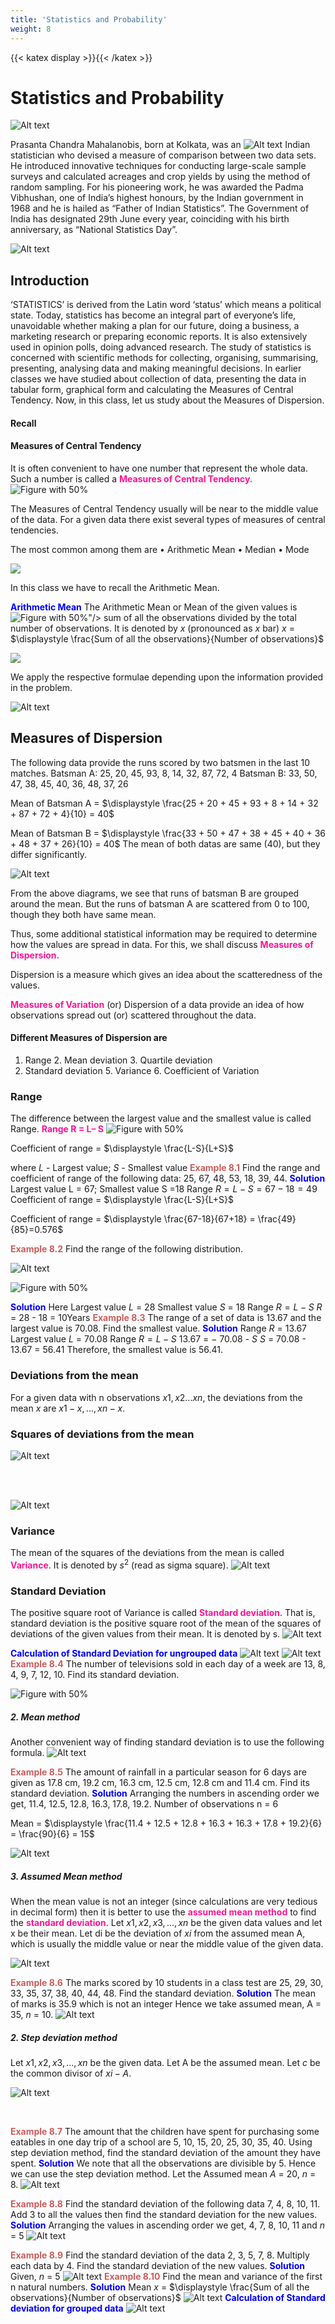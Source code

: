 ```yaml
---
title: 'Statistics and Probability'
weight: 8
---
```

{{< katex display >}}{{< /katex >}}

# Statistics and Probability

![Alt text](image-1.png)

Prasanta Chandra Mahalanobis, born at Kolkata, was an ![Alt text](image1.png)
Indian statistician who devised a measure of comparison between two data sets. He introduced innovative techniques for conducting large-scale sample surveys and calculated acreages and crop yields by using the method of random sampling. For his pioneering work, he was awarded the Padma Vibhushan, one of India’s highest honours, by the Indian government in 1968 and he is hailed as “Father of Indian Statistics”. The Government of India has designated 29th June every year, coinciding with his birth anniversary, as “National Statistics Day”.


![Alt text](image-2.png)

## Introduction
‘STATISTICS’ is derived from the Latin word ‘status’ which means a political state. 
Today, statistics has become an integral part of everyone’s life, unavoidable whether making a plan for our future, doing a business, a marketing research or preparing economic 
reports. It is also extensively used in opinion polls, doing advanced research. The study of statistics is concerned with scientific methods for collecting, organising, summarising, 
presenting, analysing data and making meaningful decisions. In earlier classes we have studied about collection of data, presenting the data in tabular form, graphical form and calculating the Measures of Central Tendency. Now, in this class, let us study about the Measures of Dispersion.



#### Recall
#### Measures of Central Tendency

It is often convenient to have one number that represent the whole data. Such a number is called a **<span style="color:deeppink">Measures of Central Tendency.</span>**
![Figure with 50%](image-3.png "w-50 float-right")
<p>The Measures of Central Tendency usually will be 
near to the middle value of the data. For a given data there 
exist several types of measures of central tendencies.
<p>The most common among them are
• Arithmetic Mean • Median • Mode</p>

![](image27.png)

In this class we have to recall the Arithmetic Mean.

**<span style="color:blue">Arithmetic Mean</span>**
The Arithmetic Mean or Mean of the given values is ![Figure with 50%](image-4.png "float-right")"/> sum of all the observations divided by the total number of observations. It is denoted by $x$ (pronounced as $x$ bar)
$x$ = $\displaystyle \frac{Sum of all the observations}{Number of observations}$

![](image26.png)

We apply the respective formulae depending upon the information provided in the problem.
<br>



![Alt text](image-5.png)


<!-- **<span style="color:purple">8.2 Measures of Dispersion</span>**  -->
## Measures of Dispersion
The following data provide the runs scored by two batsmen in the last 10 matches.
Batsman A: 25, 20, 45, 93, 8, 14, 32, 87, 72, 4
Batsman B: 33, 50, 47, 38, 45, 40, 36, 48, 37, 26

Mean of Batsman A = $\displaystyle \frac{25 + 20 + 45 + 93 + 8 + 14 + 32 + 87 + 72 + 4}{10} = 40$

Mean of Batsman B = $\displaystyle \frac{33 + 50 + 47 + 38 + 45 + 40 + 36 + 48 + 37 + 26}{10} = 40$
The mean of both datas are same (40), but they differ significantly.

![Alt text](image5.png)
<!-- **<span style="color:skyblue">Fig. 8.1(a)</span>**  -->

<!-- **<span style="color:skyblue">Fig. 8.1(b)</span>** -->

From the above diagrams, we see that runs of batsman B are grouped around the mean. But the runs of batsman A are scattered from 0 to 100, though they both have same mean.

Thus, some additional statistical information may be required to determine how the values are spread in data. For this, we shall discuss **<span style="color:deeppink">Measures of Dispersion.</span>**

Dispersion is a measure which gives an idea about the scatteredness of the values.

**<span style="color:deeppink">Measures of Variation</span>** (or) Dispersion of a data provide an idea of how observations spread out (or) scattered throughout the data.

#### Different Measures of Dispersion are
1. Range 2. Mean deviation 3. Quartile deviation
4. Standard deviation 5. Variance 6. Coefficient of Variation

### Range

<!-- **<span style="color:blue">8.2.1 Range</span>** -->
The difference between the largest value and the smallest value is called Range.
**<span style="color:Deeppink">Range R = L– S</span>**
![Figure with 50%](image6.png "w-50 float-right")

Coefficient of range = $\displaystyle \frac{L-S}{L+S}$

where $L$ - Largest value; $S$ - Smallest value
**<span style="color:indianred">Example 8.1</span>** Find the range and coefficient of range of
the following data: 25, 67, 48, 53, 18, 39, 44.
**<span style="color:blue">Solution</span>** Largest value L = 67; Smallest value S =18
Range $R= L-S = 67-18 = 49$ 
Coefficient of range = $\displaystyle \frac{L-S}{L+S}$

Coefficient of range = $\displaystyle \frac{67-18}{67+18} = \frac{49}{85}=0.576$ 


**<span style="color:indianred">Example 8.2</span>** Find the range of the following distribution.

![Alt text](image7.png)


![Figure with 50%](image8.png "w-50 float-right")

**<span style="color:blue">Solution</span>** Here Largest value $L$ = 28
             Smallest value $S$ = 18
                      Range $R = L - S$
                            $R$ = 28 - 18 = 10Years
**<span style="color:indianred">Example 8.3</span>** The range of a set of data is 13.67 and the largest value is 70.08. Find the smallest value.
**<span style="color:blue">Solution</span>** Range $R$ = 13.67
 Largest value $L$ = 70.08
         Range $R = L - S$
           13.67 = − 70.08 - $S$
               $S$ = 70.08 - 13.67 = 56.41
Therefore, the smallest value is 56.41.

### Deviations from the mean
<!-- **<span style="color:blue">8.2.2 Deviations from the mean</span>** -->
For a given data with n observations $x1, x2 ...xn$, the deviations from the mean $x$ are 
$x1-x, ...,xn-x$.
### Squares of deviations from the mean
<!-- **<span style="color:blue">8.2.3 Squares of deviations from the mean</span>** -->
![Alt text](image13.png)

<br>
<br>

![Alt text](image9.png)
<!-- **<span style="color:blue">8.2.4 Variance</span>**  -->
### Variance
The mean of the squares of the deviations from the mean is called **<span style="color:deeppink">Variance</span>**.
It is denoted by $s^2$ (read as sigma square).
![Alt text](image10.png)
### Standard Deviation
<!-- **<span style="color:blue">8.2.5 Standard Deviation</span>** -->
The positive square root of Variance is called **<span style="color:deeppink">Standard deviation</span>**. That is, standard deviation is the positive square root of the mean of the squares of deviations of the given values from their mean. It is denoted by s.
![Alt text](image11.png)

**<span style="color:blue">Calculation of Standard Deviation for ungrouped data</span>**
![Alt text](image12.png)
![Alt text](image14.png)
**<span style="color:indianred">Example 8.4</span>** The number of televisions sold in each day of a week are 13, 8, 4, 9, 7, 12, 10. Find its standard deviation.

![Figure with 50%](image15.png "w-50 float-right")

##### 2. Mean method
Another convenient way of finding standard deviation is to use the following formula.
![Alt text](image16.png)

**<span style="color:indianred">Example 8.5</span>** The amount of rainfall in a particular season for 6 days are given as 17.8 cm, 19.2 cm, 16.3 cm, 12.5 cm, 12.8 cm and 11.4 cm. Find its standard deviation.
**<span style="color:blue">Solution</span>**  Arranging the numbers in ascending order we get, 11.4, 12.5, 12.8, 16.3, 17.8, 19.2. Number of observations n = 6

Mean = $\displaystyle \frac{11.4 + 12.5 + 12.8 + 16.3 + 16.3 + 17.8 + 19.2}{6} = \frac{90}{6} = 15$


![Alt text](image17.png)
##### 3. Assumed Mean method  
When the mean value is not an integer (since calculations are very tedious in decimal form) then it is better to use the **<span style="color:deeppink">assumed mean method</span>** to find the **<span style="color:deeppink">standard deviation</span>**.
Let $x1, x2, x3, ...,xn$ be the given data values and let x be their mean.
Let di be the deviation of $xi$
 from the assumed mean A, which is usually the middle 
value or near the middle value of the given data.

![Alt text](image18.png)

**<span style="color:indianred">Example 8.6</span>**  The marks scored by 10 students in a class test are 25, 29, 30, 33, 35, 37, 38, 40, 44, 48. Find the standard deviation.
**<span style="color:blue">Solution</span>** The mean of marks is 35.9 which is not an integer Hence we take assumed mean, A = 35, $n$ = 10.
![Alt text](image19.png)

##### 2. Step deviation method
Let $x1, x2, x3, ...,xn$ be the given data. Let A be the assumed mean.
Let $c$ be the common divisor of $xi - A$.

![Alt text](image20.png)

<br>

**<span style="color:indianred">Example 8.7</span>** The amount that the children have spent for purchasing some eatables in 
one day trip of a school are 5, 10, 15, 20, 25, 30, 35, 40. Using step deviation method, find 
the standard deviation of the amount they have spent.
**<span style="color:blue">Solution</span>** We note that all the observations are divisible by 5. Hence we can use the step 
deviation method. Let the Assumed mean $A$ = 20, $n$ = 8.
![Alt text](image21.png)

**<span style="color:indianred">Example 8.8</span>** Find the standard deviation of the following data 7, 4, 8, 10, 11. Add 3 to all the values then find the standard deviation for the new values.
**<span style="color:blue">Solution</span>** Arranging the values in ascending order we get, 4, 7, 8, 10, 11 and $n$ = 5
![Alt text](image22.png)

**<span style="color:indianred">Example 8.9</span>** Find the standard deviation of the data 2, 3, 5, 7, 8. Multiply each data by 4.
Find the standard deviation of the new values.
**<span style="color:blue">Solution</span>** Given, $n$ = 5
![Alt text](image23.png)
**<span style="color:indianred">Example 8.10</span>** Find the mean and variance of the first n natural numbers.
**<span style="color:blue">Solution</span>** Mean $x$ = $\displaystyle \frac{Sum of all the observations}{Number of observations}$
![Alt text](image24.png)
**<span style="color:blue">Calculation of Standard deviation for grouped data</span>**
![Alt text](image25.png)



  